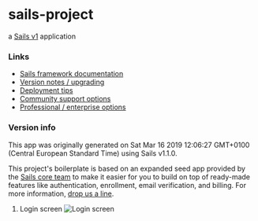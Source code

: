 # sails-project

a [Sails v1](https://sailsjs.com) application


### Links

+ [Sails framework documentation](https://sailsjs.com/get-started)
+ [Version notes / upgrading](https://sailsjs.com/documentation/upgrading)
+ [Deployment tips](https://sailsjs.com/documentation/concepts/deployment)
+ [Community support options](https://sailsjs.com/support)
+ [Professional / enterprise options](https://sailsjs.com/enterprise)


### Version info

This app was originally generated on Sat Mar 16 2019 12:06:27 GMT+0100 (Central European Standard Time) using Sails v1.1.0.

<!-- Internally, Sails used [`sails-generate@1.16.6`](https://github.com/balderdashy/sails-generate/tree/v1.16.6/lib/core-generators/new). -->


This project's boilerplate is based on an expanded seed app provided by the [Sails core team](https://sailsjs.com/about) to make it easier for you to build on top of ready-made features like authentication, enrollment, email verification, and billing.  For more information, [drop us a line](https://sailsjs.com/support).

1. Login screen
![Login screen](https://previews.dropbox.com/p/thumb/AAaCpusMe088M7ffCxlRNKrS8iURWsm65TQy5rOBzT6YQG37TXw-oxEwKDCqNSIRAfsSAfiMaRpZ-9kJmoF5JRhl0mhePGo8E_oOvCIeEYvPZe9Yw-HYcXnP0WfoYMQZp2GBQ6YOI2fyy81J1KI99rpVQEh6jbobRlc0tI5uk5ZOT8Db9ht7J3oYcFyEx0eL1H8E07jevQsUCVbIMDfnhBxCUIKwuaWK9iFRi_3eSkkwyz5dkR-uBGXFsUfEmKtf8tzBkf0vTwnp6j663GcLmtKiIdjeNkXHw34XUZS8gLfoI0msrC1teqqpBq5hFjxwQs0epdsLEM4CXUhHFvmgkKFR/p.jpeg?fv_content=true&size_mode=5 "Login screen")


<!--
Note:  Generators are usually run using the globally-installed `sails` CLI (command-line interface).  This CLI version is _environment-specific_ rather than app-specific, thus over time, as a project's dependencies are upgraded or the project is worked on by different developers on different computers using different versions of Node.js, the Sails dependency in its package.json file may differ from the globally-installed Sails CLI release it was originally generated with.  (Be sure to always check out the relevant [upgrading guides](https://sailsjs.com/upgrading) before upgrading the version of Sails used by your app.  If you're stuck, [get help here](https://sailsjs.com/support).)
-->

